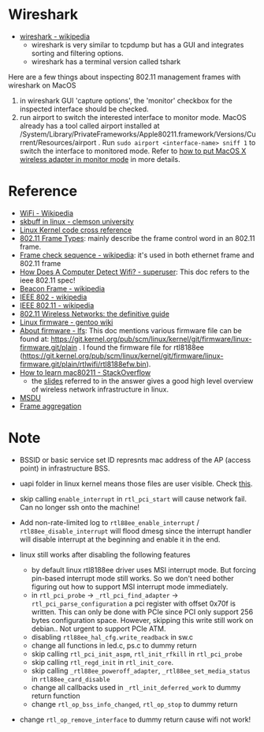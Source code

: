 # Wireshark
- [wireshark - wikipedia](https://en.wikipedia.org/wiki/Wireshark)
  - wireshark is very similar to tcpdump but has a GUI and integrates sorting and filtering options.
  - wireshark has a terminal version called tshark

Here are a few things about inspecting 802.11 management frames with wireshark on MacOS
1. in wireshark GUI 'capture options', the 'monitor' checkbox for the inspected interface should be checked.
2. run airport to switch the interested interface to monitor mode. MacOS already has a tool called airport installed at /System/Library/PrivateFrameworks/Apple80211.framework/Versions/Current/Resources/airport . Run `sudo airport <interface-name> sniff 1` to switch the interface to monitored mode. Refer to [how to put MacOS X wireless adapter in monitor mode](https://unix.stackexchange.com/questions/48671/how-to-put-mac-os-x-wireless-adapter-in-monitor-mode) in more details.

# Reference
- [WiFi - Wikipedia](https://en.wikipedia.org/wiki/Wi-Fi)
- [skbuff in linux - clemson university](https://people.computing.clemson.edu/~westall/853/notes/skbuff.pdf)
- [Linux Kernel code cross reference](https://elixir.bootlin.com/linux/latest/source)
- [802.11 Frame Types](https://en.wikipedia.org/wiki/802.11_Frame_Types): mainly describe the frame control word in an 802.11 frame.
- [Frame check sequence - wikipedia](https://en.wikipedia.org/wiki/Frame_check_sequence): it's used in both ethernet frame and 802.11 frame
- [How Does A Computer Detect Wifi? - superuser](https://superuser.com/questions/1470252/how-does-a-computer-detect-wifi): This doc refers to the ieee 802.11 spec!
- [Beacon Frame - wikipedia](https://en.wikipedia.org/wiki/Beacon_frame)
- [IEEE 802 - wikipedia](https://en.wikipedia.org/wiki/IEEE_802)
- [IEEE 802.11 - wikipedia](https://en.wikipedia.org/wiki/IEEE_802.11)
- [802.11 Wireless Networks: the definitive guide](https://paginas.fe.up.pt/~ee05005/tese/arquivos/ieee80211.pdf)
- [Linux firmware - gentoo wiki](https://wiki.gentoo.org/wiki/Linux_firmware)
- [About firmware - lfs](https://www.linuxfromscratch.org/blfs/view/svn/postlfs/firmware.html): This doc mentions various firmware file can be found at: https://git.kernel.org/pub/scm/linux/kernel/git/firmware/linux-firmware.git/plain . I found the firmware file for rtl8188ee (https://git.kernel.org/pub/scm/linux/kernel/git/firmware/linux-firmware.git/plain/rtlwifi/rtl8188efw.bin).
- [How to learn mac80211 - StackOverflow](https://stackoverflow.com/questions/7157181/how-to-learn-the-structure-of-linux-wireless-drivers-mac80211)
  - the [slides](https://wireless.wiki.kernel.org/_media/en/developers/documentation/mac80211.pdf) referred to in the answer gives a good high level overview of wireless network infrastructure in linux.
- [MSDU](https://en.wikipedia.org/wiki/MAC_service_data_unit)
- [Frame aggregation](https://en.wikipedia.org/wiki/MAC_service_data_uni://en.wikipedia.org/wiki/Frame_aggregation)

# Note

- BSSID or basic service set ID represnts mac address of the AP (access point) in infrastructure BSS.

- uapi folder in linux kernel means those files are user visible. Check [this](https://stackoverflow.com/questions/18858190/whats-in-include-uapi-of-kernel-source-project).

- skip calling `enable_interrupt` in `rtl_pci_start` will cause network fail. Can no longer ssh onto the machine!

- Add non-rate-limited log to `rtl88ee_enable_interrupt` / `rtl88ee_disable_interrupt` will flood dmesg since the interrupt handler will disable interrupt at the beginning and enable it in the end.

- linux still works after disabling the following features
  - by default linux rtl8188ee driver uses MSI interrupt mode. But forcing pin-based interrupt mode still works. So we don't need bother figuring out how to support MSI interrupt mode immediately.
  - in `rtl_pci_probe` -> `_rtl_pci_find_adapter` -> `rtl_pci_parse_configuration` a pci register with offset 0x70f is written. This can only be done with PCIe since PCI only support 256 bytes configuration space. However, skipping this write still work on debian.. Not urgent to support PCIe ATM.
  - disabling `rtl88ee_hal_cfg.write_readback` in sw.c
  - change all functions in led.c, ps.c to dummy return
  - skip calling `rtl_pci_init_aspm`, `rtl_init_rfkill` in `rtl_pci_probe`
  - skip calling `rtl_regd_init` in `rtl_init_core`.
  - skip calling `_rtl88ee_poweroff_adapter`, `_rtl88ee_set_media_status` in `rtl88ee_card_disable`
  - change all callbacks used in `_rtl_init_deferred_work` to dummy return function
  - change `rtl_op_bss_info_changed`, `rtl_op_stop` to dummy return

- change `rtl_op_remove_interface` to dummy return cause wifi not work!

